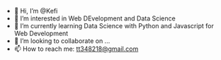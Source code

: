 - 👋 Hi, I’m @Kefi
- 👀 I’m interested in Web DEvelopment and Data Science
- 🌱 I’m currently learning Data Science with Python and Javascript for Web Development
- 💞️ I’m looking to collaborate on ...
- 📫 How to reach me: tt348218@gmail.com

<!---
TroolKong/TroolKong is a ✨ special ✨ repository because its `README.md` (this file) appears on your GitHub profile.
You can click the Preview link to take a look at your changes.
--->

